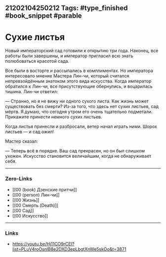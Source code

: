 21202104250212
Tags: #type_finished #book_snippet  #parable 
---
# Сухие листья

Новый императорский сад готовили к открытию три года. Наконец, все работы были завершены, и император пригласил всю знать полюбоваться красотой сада.

Все были в восторге и рассыпались в комплиментах. Но императора интересовало мнение Мастера Лин-чи, который считался непревзойдённым знатоком этого вида искусства. Когда император обратился к Лин-чи, все присутствующие обернулись, и воцарилась тишина. Лин-чи ответил:

— Странно, но я не вижу ни одного сухого листа. Как жизнь может существовать без смерти? Из-за того, что здесь нет сухих листьев, сад мёртв. Я думаю, что сегодня утром его очень тщательно подметали. Прикажите принести немного сухих листьев.

Когда листья принесли и разбросали, ветер начал играть ними. Шорох листьев — и сад ожил!

Мастер сказал:

— Теперь всё в порядке. Ваш сад прекрасен, но он был слишком ухожен. Искусство становится величайшим, когда не обнаруживает себя.  

---
### Zero-Links
- [[00 (book) Дзенские притчи]]
- [[00 (person) Лин-чи]]
- [[00 Жизнь]]
- [[00 Смерть (Death)]]
- [[00 Сад]]
- [[00 Искусство]]
---
### Links
- https://youtu.be/Hj11CO9rCEI?list=PLuV4roOsnlB8e2DXD3epLbgtXnWe5skOo&t=3871